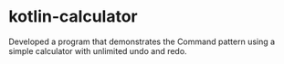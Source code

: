 # kotlin-calculator
Developed a program that demonstrates the Command pattern using a simple calculator with unlimited undo and redo.
